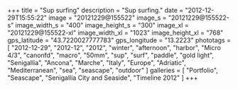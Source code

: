 +++
title = "Sup surfing"
description = "Sup surfing."
date = "2012-12-29T15:55:22"
image = "20121229@155522"
image_s = "20121229@155522-s"
image_width_s = "400"
image_height_s = "300"
image_xl = "20121229@155522-xl"
image_width_xl = "1023"
image_height_xl = "768"
gps_latitude = "43.7220027777783"
gps_longitude = "13.2223"
phototags = [ "2012-12-29", "2012-12", "2012", "winter", "afternoon", "harbor", "Micro 4/3", "canonfd", "macro", "50mm", "sup", "surf", "paddle", "gold light", "Senigallia", "Ancona", "Marche", "Italy", "Europe", "Adriatic", "Mediterranean", "sea", "seascape", "outdoor" ]
galleries = [ "Portfolio", "Seascape", "Senigallia City and Seaside", "Timeline 2012" ]
+++
